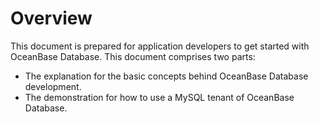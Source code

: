 Overview
========

This document is prepared for application developers to get started with OceanBase Database. This document comprises two parts:

* The explanation for the basic concepts behind OceanBase Database development.
* The demonstration for how to use a MySQL tenant of OceanBase Database.

